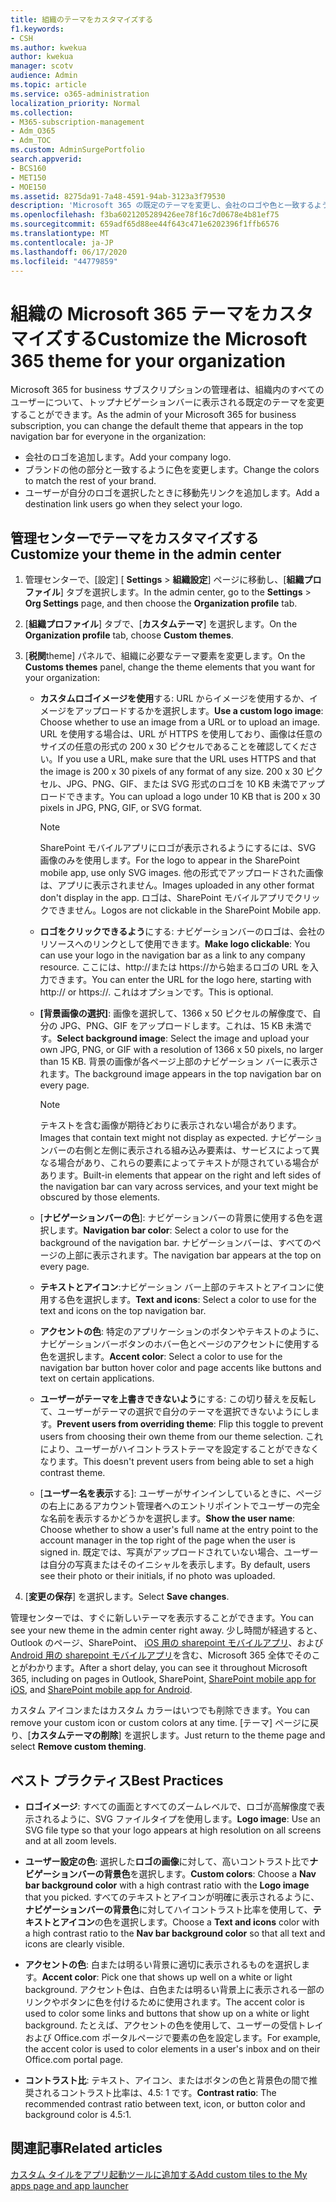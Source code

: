 ```yaml
---
title: 組織のテーマをカスタマイズする
f1.keywords:
- CSH
ms.author: kwekua
author: kwekua
manager: scotv
audience: Admin
ms.topic: article
ms.service: o365-administration
localization_priority: Normal
ms.collection:
- M365-subscription-management
- Adm_O365
- Adm_TOC
ms.custom: AdminSurgePortfolio
search.appverid:
- BCS160
- MET150
- MOE150
ms.assetid: 8275da91-7a48-4591-94ab-3123a3f79530
description: 'Microsoft 365 の既定のテーマを変更し、会社のロゴや色と一致するようにカスタマイズする方法について説明します。 '
ms.openlocfilehash: f3ba6021205289426ee78f16c7d0678e4b81ef75
ms.sourcegitcommit: 659adf65d88ee44f643c471e6202396f1ffb6576
ms.translationtype: MT
ms.contentlocale: ja-JP
ms.lasthandoff: 06/17/2020
ms.locfileid: "44779859"
---
```

# <a name="customize-the-microsoft-365-theme-for-your-organization"></a><span data-ttu-id="8d62f-103">組織の Microsoft 365 テーマをカスタマイズする</span><span class="sxs-lookup"><span data-stu-id="8d62f-103">Customize the Microsoft 365 theme for your organization</span></span>

<span data-ttu-id="8d62f-104">Microsoft 365 for business サブスクリプションの管理者は、組織内のすべてのユーザーについて、トップナビゲーションバーに表示される既定のテーマを変更することができます。</span><span class="sxs-lookup"><span data-stu-id="8d62f-104">As the admin of your Microsoft 365 for business subscription, you can change the default theme that appears in the top navigation bar for everyone in the organization:</span></span> 

- <span data-ttu-id="8d62f-105">会社のロゴを追加します。</span><span class="sxs-lookup"><span data-stu-id="8d62f-105">Add your company logo.</span></span>
- <span data-ttu-id="8d62f-106">ブランドの他の部分と一致するように色を変更します。</span><span class="sxs-lookup"><span data-stu-id="8d62f-106">Change the colors to match the rest of your brand.</span></span> 
- <span data-ttu-id="8d62f-107">ユーザーが自分のロゴを選択したときに移動先リンクを追加します。</span><span class="sxs-lookup"><span data-stu-id="8d62f-107">Add a destination link users go when they select your logo.</span></span> 
  
## <a name="customize-your-theme-in-the-admin-center"></a><span data-ttu-id="8d62f-108">管理センターでテーマをカスタマイズする</span><span class="sxs-lookup"><span data-stu-id="8d62f-108">Customize your theme in the admin center</span></span>

1. <span data-ttu-id="8d62f-109">管理センターで、[設定] [ **Settings** \> **組織設定**] ページに移動し、[**組織プロファイル**] タブを選択します。</span><span class="sxs-lookup"><span data-stu-id="8d62f-109">In the admin center, go to the **Settings** \> **Org Settings** page, and then choose the **Organization profile** tab.</span></span>

2. <span data-ttu-id="8d62f-110">[**組織プロファイル**] タブで、[**カスタムテーマ**] を選択します。</span><span class="sxs-lookup"><span data-stu-id="8d62f-110">On the **Organization profile** tab, choose **Custom themes**.</span></span>

3. <span data-ttu-id="8d62f-111">[**税関**theme] パネルで、組織に必要なテーマ要素を変更します。</span><span class="sxs-lookup"><span data-stu-id="8d62f-111">On the **Customs themes** panel, change the theme elements that you want for your organization:</span></span>
    
    - <span data-ttu-id="8d62f-112">**カスタムロゴイメージを使用**する: URL からイメージを使用するか、イメージをアップロードするかを選択します。</span><span class="sxs-lookup"><span data-stu-id="8d62f-112">**Use a custom logo image**: Choose whether to use an image from a URL or to upload an image.</span></span> <span data-ttu-id="8d62f-113">URL を使用する場合は、URL が HTTPS を使用しており、画像は任意のサイズの任意の形式の 200 x 30 ピクセルであることを確認してください。</span><span class="sxs-lookup"><span data-stu-id="8d62f-113">If you use a URL, make sure that the URL uses HTTPS and that the image is 200 x 30 pixels of any format of any size.</span></span> <span data-ttu-id="8d62f-114">200 x 30 ピクセル、JPG、PNG、GIF、または SVG 形式のロゴを 10 KB 未満でアップロードできます。</span><span class="sxs-lookup"><span data-stu-id="8d62f-114">You can upload a logo under 10 KB that is 200 x 30 pixels in JPG, PNG, GIF, or SVG format.</span></span>

      > [!NOTE]
      > <span data-ttu-id="8d62f-115">SharePoint モバイルアプリにロゴが表示されるようにするには、SVG 画像のみを使用します。</span><span class="sxs-lookup"><span data-stu-id="8d62f-115">For the logo to appear in the SharePoint mobile app, use only SVG images.</span></span> <span data-ttu-id="8d62f-116">他の形式でアップロードされた画像は、アプリに表示されません。</span><span class="sxs-lookup"><span data-stu-id="8d62f-116">Images uploaded in any other format don't display in the app.</span></span> <span data-ttu-id="8d62f-117">ロゴは、SharePoint モバイルアプリでクリックできません。</span><span class="sxs-lookup"><span data-stu-id="8d62f-117">Logos are not clickable in the SharePoint Mobile app.</span></span>

    - <span data-ttu-id="8d62f-118">**ロゴをクリックできるよう**にする: ナビゲーションバーのロゴは、会社のリソースへのリンクとして使用できます。</span><span class="sxs-lookup"><span data-stu-id="8d62f-118">**Make logo clickable**: You can use your logo in the navigation bar as a link to any company resource.</span></span> <span data-ttu-id="8d62f-119">ここには、http://または https://から始まるロゴの URL を入力できます。</span><span class="sxs-lookup"><span data-stu-id="8d62f-119">You can enter the URL for the logo here, starting with http:// or https://.</span></span> <span data-ttu-id="8d62f-120">これはオプションです。</span><span class="sxs-lookup"><span data-stu-id="8d62f-120">This is optional.</span></span>

    - <span data-ttu-id="8d62f-121">**[背景画像の選択]**: 画像を選択して、1366 x 50 ピクセルの解像度で、自分の JPG、PNG、GIF をアップロードします。これは、15 KB 未満です。</span><span class="sxs-lookup"><span data-stu-id="8d62f-121">**Select background image**: Select the image and upload your own JPG, PNG, or GIF with a resolution of 1366 x 50 pixels, no larger than 15 KB.</span></span> <span data-ttu-id="8d62f-122">背景の画像が各ページ上部のナビゲーション バーに表示されます。</span><span class="sxs-lookup"><span data-stu-id="8d62f-122">The background image appears in the top navigation bar on every page.</span></span>

      > [!NOTE]
      > <span data-ttu-id="8d62f-123">テキストを含む画像が期待どおりに表示されない場合があります。</span><span class="sxs-lookup"><span data-stu-id="8d62f-123">Images that contain text might not display as expected.</span></span> <span data-ttu-id="8d62f-124">ナビゲーションバーの右側と左側に表示される組み込み要素は、サービスによって異なる場合があり、これらの要素によってテキストが隠されている場合があります。</span><span class="sxs-lookup"><span data-stu-id="8d62f-124">Built-in elements that appear on the right and left sides of the navigation bar can vary across services, and your text might be obscured by those elements.</span></span> 

    - <span data-ttu-id="8d62f-125">[**ナビゲーションバーの色**]: ナビゲーションバーの背景に使用する色を選択します。</span><span class="sxs-lookup"><span data-stu-id="8d62f-125">**Navigation bar color**: Select a color to use for the background of the navigation bar.</span></span> <span data-ttu-id="8d62f-126">ナビゲーションバーは、すべてのページの上部に表示されます。</span><span class="sxs-lookup"><span data-stu-id="8d62f-126">The navigation bar appears at the top on every page.</span></span>

    - <span data-ttu-id="8d62f-127">**テキストとアイコン**:ナビゲーション バー上部のテキストとアイコンに使用する色を選択します。</span><span class="sxs-lookup"><span data-stu-id="8d62f-127">**Text and icons**: Select a color to use for the text and icons on the top navigation bar.</span></span>

    - <span data-ttu-id="8d62f-128">**アクセントの色**: 特定のアプリケーションのボタンやテキストのように、ナビゲーションバーボタンのホバー色とページのアクセントに使用する色を選択します。</span><span class="sxs-lookup"><span data-stu-id="8d62f-128">**Accent color**: Select a color to use for the navigation bar button hover color and page accents like buttons and text on certain applications.</span></span>

    - <span data-ttu-id="8d62f-129">**ユーザーがテーマを上書きできないよう**にする: この切り替えを反転して、ユーザーがテーマの選択で自分のテーマを選択できないようにします。</span><span class="sxs-lookup"><span data-stu-id="8d62f-129">**Prevent users from overriding theme**: Flip this toggle to prevent users from choosing their own theme from our theme selection.</span></span> <span data-ttu-id="8d62f-130">これにより、ユーザーがハイコントラストテーマを設定することができなくなります。</span><span class="sxs-lookup"><span data-stu-id="8d62f-130">This doesn't prevent users from being able to set a high contrast theme.</span></span>

    - <span data-ttu-id="8d62f-131">[**ユーザー名を表示**する]: ユーザーがサインインしているときに、ページの右上にあるアカウント管理者へのエントリポイントでユーザーの完全な名前を表示するかどうかを選択します。</span><span class="sxs-lookup"><span data-stu-id="8d62f-131">**Show the user name**: Choose whether to show a user's full name at the entry point to the account manager in the top right of the page when the user is signed in.</span></span> <span data-ttu-id="8d62f-132">既定では、写真がアップロードされていない場合、ユーザーは自分の写真またはそのイニシャルを表示します。</span><span class="sxs-lookup"><span data-stu-id="8d62f-132">By default, users see their photo or their initials, if no photo was uploaded.</span></span>
    
4. <span data-ttu-id="8d62f-133">[**変更の保存**] を選択します。</span><span class="sxs-lookup"><span data-stu-id="8d62f-133">Select **Save changes**.</span></span>
    
<span data-ttu-id="8d62f-134">管理センターでは、すぐに新しいテーマを表示することができます。</span><span class="sxs-lookup"><span data-stu-id="8d62f-134">You can see your new theme in the admin center right away.</span></span> <span data-ttu-id="8d62f-135">少し時間が経過すると、Outlook のページ、SharePoint、 [iOS 用の sharepoint モバイルアプリ](https://support.microsoft.com/office/339402ce-16bb-4c97-9475-0c5375ccef7a)、および[Android 用の sharepoint モバイルアプリ](https://support.microsoft.com/office/d875654b-fb0a-4dbe-a17a-a676cf936284)を含む、Microsoft 365 全体でそのことがわかります。</span><span class="sxs-lookup"><span data-stu-id="8d62f-135">After a short delay, you can see it throughout Microsoft 365, including on pages in Outlook, SharePoint, [SharePoint mobile app for iOS](https://support.microsoft.com/office/339402ce-16bb-4c97-9475-0c5375ccef7a), and [SharePoint mobile app for Android](https://support.microsoft.com/office/d875654b-fb0a-4dbe-a17a-a676cf936284).</span></span>

<span data-ttu-id="8d62f-136">カスタム アイコンまたはカスタム カラーはいつでも削除できます。</span><span class="sxs-lookup"><span data-stu-id="8d62f-136">You can remove your custom icon or custom colors at any time.</span></span> <span data-ttu-id="8d62f-137">[テーマ] ページに戻り、[**カスタムテーマの削除**] を選択します。</span><span class="sxs-lookup"><span data-stu-id="8d62f-137">Just return to the theme page and select **Remove custom theming**.</span></span>
  
## <a name="best-practices"></a><span data-ttu-id="8d62f-138">ベスト プラクティス</span><span class="sxs-lookup"><span data-stu-id="8d62f-138">Best Practices</span></span>

- <span data-ttu-id="8d62f-139">**ロゴイメージ**: すべての画面とすべてのズームレベルで、ロゴが高解像度で表示されるように、SVG ファイルタイプを使用します。</span><span class="sxs-lookup"><span data-stu-id="8d62f-139">**Logo image**: Use an SVG file type so that your logo appears at high resolution on all screens and at all zoom levels.</span></span>

- <span data-ttu-id="8d62f-140">**ユーザー設定の色**: 選択した**ロゴの画像**に対して、高いコントラスト比で**ナビゲーションバーの背景色**を選択します。</span><span class="sxs-lookup"><span data-stu-id="8d62f-140">**Custom colors**: Choose a **Nav bar background color** with a high contrast ratio with the **Logo image** that you picked.</span></span> <span data-ttu-id="8d62f-141">すべてのテキストとアイコンが明確に表示されるように、**ナビゲーションバーの背景色**に対してハイコントラスト比率を使用して、**テキストとアイコン**の色を選択します。</span><span class="sxs-lookup"><span data-stu-id="8d62f-141">Choose a **Text and icons** color with a high contrast ratio to the **Nav bar background color** so that all text and icons are clearly visible.</span></span>

- <span data-ttu-id="8d62f-142">**アクセントの色**: 白または明るい背景に適切に表示されるものを選択します。</span><span class="sxs-lookup"><span data-stu-id="8d62f-142">**Accent color**: Pick one that shows up well on a white or light background.</span></span> <span data-ttu-id="8d62f-143">アクセント色は、白色または明るい背景上に表示される一部のリンクやボタンに色を付けるために使用されます。</span><span class="sxs-lookup"><span data-stu-id="8d62f-143">The accent color is used to color some links and buttons that show up on a white or light background.</span></span> <span data-ttu-id="8d62f-144">たとえば、アクセントの色を使用して、ユーザーの受信トレイおよび Office.com ポータルページで要素の色を設定します。</span><span class="sxs-lookup"><span data-stu-id="8d62f-144">For example, the accent color is used to color elements in a user's inbox and on their Office.com portal page.</span></span> 
  
- <span data-ttu-id="8d62f-145">**コントラスト比**: テキスト、アイコン、またはボタンの色と背景色の間で推奨されるコントラスト比率は、4.5: 1 です。</span><span class="sxs-lookup"><span data-stu-id="8d62f-145">**Contrast ratio**: The recommended contrast ratio between text, icon, or button color and background color is 4.5:1.</span></span>
  
## <a name="related-articles"></a><span data-ttu-id="8d62f-146">関連記事</span><span class="sxs-lookup"><span data-stu-id="8d62f-146">Related articles</span></span>

[<span data-ttu-id="8d62f-147">カスタム タイルをアプリ起動ツールに追加する</span><span class="sxs-lookup"><span data-stu-id="8d62f-147">Add custom tiles to the My apps page and app launcher</span></span>](../manage/customize-the-app-launcher.md)
  
  
